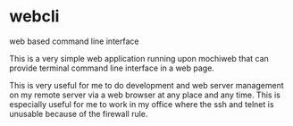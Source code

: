 webcli
======

web based command line interface

This is a very simple web application running upon mochiweb that can provide terminal
command line interface in a web page.

This is very useful for me to do development and web server management on my remote server
via a web browser at any place and any time. This is especially useful for me to work
in my office where the ssh and telnet is unusable because of the firewall rule.
